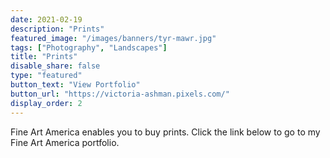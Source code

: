 ```yaml
---
date: 2021-02-19
description: "Prints"
featured_image: "/images/banners/tyr-mawr.jpg"
tags: ["Photography", "Landscapes"]
title: "Prints"
disable_share: false
type: "featured"
button_text: "View Portfolio"
button_url: "https://victoria-ashman.pixels.com/"
display_order: 2 
---
```

Fine Art America enables you to buy prints. Click the link below to go to my Fine Art America portfolio.